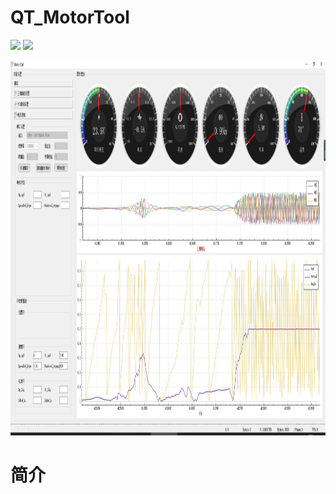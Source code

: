 # QT_MotorTool

![](https://img.shields.io/badge/Edition-QT%3E5.0-brightgreen  )  ![](https://img.shields.io/badge/Edition-win10-yellow)

<div align=center><img width="1920" height="600" src="https://github.com/LXiuFeng/QT_MotorTool/blob/main/img/QQ%E5%9B%BE%E7%89%8720210611085033.jpg"></div>


# 简介
